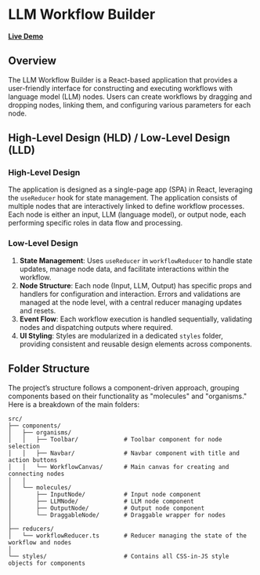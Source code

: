 # LLM Workflow Builder

[**Live Demo**](https://llm-workflow-hemanth-kumars-projects-54558d95.vercel.app/)  

## Overview

The LLM Workflow Builder is a React-based application that provides a user-friendly interface for constructing and executing workflows with language model (LLM) nodes. Users can create workflows by dragging and dropping nodes, linking them, and configuring various parameters for each node.

## High-Level Design (HLD) / Low-Level Design (LLD)

### High-Level Design

The application is designed as a single-page app (SPA) in React, leveraging the `useReducer` hook for state management. The application consists of multiple nodes that are interactively linked to define workflow processes. Each node is either an input, LLM (language model), or output node, each performing specific roles in data flow and processing.

### Low-Level Design

1. **State Management**: Uses `useReducer` in `workflowReducer` to handle state updates, manage node data, and facilitate interactions within the workflow.
2. **Node Structure**: Each node (Input, LLM, Output) has specific props and handlers for configuration and interaction. Errors and validations are managed at the node level, with a central reducer managing updates and resets.
3. **Event Flow**: Each workflow execution is handled sequentially, validating nodes and dispatching outputs where required.
4. **UI Styling**: Styles are modularized in a dedicated `styles` folder, providing consistent and reusable design elements across components.

## Folder Structure

The project’s structure follows a component-driven approach, grouping components based on their functionality as "molecules" and "organisms." Here is a breakdown of the main folders:

```plaintext
src/
├── components/
│   ├── organisms/
│   │   ├── Toolbar/             # Toolbar component for node selection
│   │   ├── Navbar/              # Navbar component with title and action buttons
│   │   └── WorkflowCanvas/      # Main canvas for creating and connecting nodes
│   │
│   └── molecules/
│       ├── InputNode/           # Input node component
│       ├── LLMNode/             # LLM node component
│       ├── OutputNode/          # Output node component
│       └── DraggableNode/       # Draggable wrapper for nodes
│
├── reducers/
│   └── workflowReducer.ts       # Reducer managing the state of the workflow and nodes
│
└── styles/                      # Contains all CSS-in-JS style objects for components

